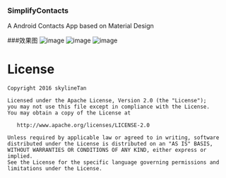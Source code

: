 ### SimplifyContacts
A Android Contacts App based on Material Design

###效果图
![image](https://raw.githubusercontent.com/skylineTan/SimplifyContacts/master/images/img1.png)
![image](https://raw.githubusercontent.com/skylineTan/SimplifyContacts/master/images/img2.png)
![image](https://raw.githubusercontent.com/skylineTan/SimplifyContacts/master/images/img3.png)

License
=======

    Copyright 2016 skylineTan

    Licensed under the Apache License, Version 2.0 (the "License");
    you may not use this file except in compliance with the License.
    You may obtain a copy of the License at

       http://www.apache.org/licenses/LICENSE-2.0

    Unless required by applicable law or agreed to in writing, software
    distributed under the License is distributed on an "AS IS" BASIS,
    WITHOUT WARRANTIES OR CONDITIONS OF ANY KIND, either express or implied.
    See the License for the specific language governing permissions and
    limitations under the License.
